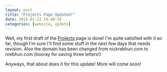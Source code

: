 ```yaml
---
layout: post
title: "Projects Page Updated!"
date: 2015-01-23 14:40:36
categories: [website, update]
---
```


Well, my first draft of the [Projects](/projects/) page is done! I'm quite satisfied with it so far, though I'm
sure I'll find some stuff in the next few days that needs revision.
Also the domain has been changed from nickrebhun.com to nrebhun.com (hooray for saving three
letters!)

Anyways, that about does it for this update! More will come soon!
